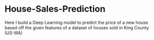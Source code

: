# House-Sales-Prediction
Here I build a Deep Learning model to predict the price of a new house based off the given features of a dataset of houses sold in King County (US-WA)
